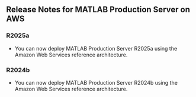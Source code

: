 ## Release Notes for MATLAB Production Server on AWS

### R2025a
- You can now deploy MATLAB Production Server R2025a using the Amazon Web Services reference architecture.

### R2024b
- You can now deploy MATLAB Production Server R2024b using the Amazon Web Services reference architecture.
